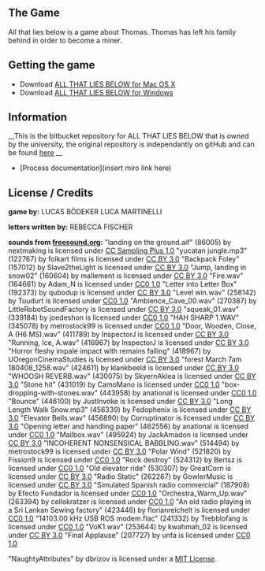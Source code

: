 ## The Game

All that lies below is a game about Thomas. Thomas has left his family behind in order to become a miner.

## Getting the game

* Download [ALL THAT LIES BELOW for Mac OS X](https://lucas-b.itch.io/mining-game)
* Download [ALL THAT LIES BELOW for Windows](https://lucas-b.itch.io/mining-game)

## Information

__This is the bitbucket repository for ALL THAT LIES BELOW that is owned by the university, the original repository is independantly on gitHub and can be found [here](https://github.com/LucxMangaJet/BAMiningPrototype) __
* [Process documentation](insert miro link here)

## License / Credits

__game by:__
LUCAS BÖDEKER
LUCA MARTINELLI

__letters written by:__
REBECCA FISCHER

__sounds from [freesound.org](https://freesound.org/):__
"landing on the ground.aif" (86005) by nextmaking is licensed under [CC Sampling Plus 1.0](https://creativecommons.org/licenses/sampling+/1.0/)
"yucatan jungle.mp3" (122767) by folkart films is licensed under [CC BY 3.0](https://creativecommons.org/licenses/by/3.0/)
"Backpack Foley" (157012) by Slave2theLight is licensed under [CC BY 3.0](https://creativecommons.org/licenses/by/3.0/)
"Jump, landing in snow02" (160604) by mallement is licensed under [CC BY 3.0](https://creativecommons.org/licenses/by/3.0/)
"Fire.wav" (164661) by Adam_N is licensed under [CC0 1.0](https://creativecommons.org/publicdomain/zero/1.0/)
"Letter into Letter Box" (192373) by qubodup is licensed under [CC BY 3.0](https://creativecommons.org/licenses/by/3.0/)
"Level win.wav" (258142) by Tuudurt is licensed under [CC0 1.0](https://creativecommons.org/publicdomain/zero/1.0/)
"Ambience_Cave_00.wav" (270387) by LittleRobotSoundFactory is licensed under [CC BY 3.0](https://creativecommons.org/licenses/by/3.0/)
"squeak_01.wav" (339184) by joedeshon is licensed under [CC0 1.0](https://creativecommons.org/publicdomain/zero/1.0/)
"HAH SHARP 1.WAV" (345078) by metrostock99 is licensed under [CC0 1.0](https://creativecommons.org/publicdomain/zero/1.0/)
"Door, Wooden, Close, A (H6 MS).wav" (411789) by InspectorJ is licensed under [CC BY 3.0](https://creativecommons.org/licenses/by/3.0/)
"Running, Ice, A.wav" (416967) by InspectorJ is licensed under [CC BY 3.0](https://creativecommons.org/licenses/by/3.0/)
"Horror fleshy impale impact with remains falling" (418967) by UOregonCinemaStudies is licensed under [CC BY 3.0](https://creativecommons.org/licenses/by/3.0/)
"forest March 7am 180408_1258.wav" (424611) by klankbeeld is licensed under [CC BY 3.0](https://creativecommons.org/licenses/by/3.0/)
"WHOOSH REVERB.wav" (430075) by SkyernAklea is licensed under [CC BY 3.0](https://creativecommons.org/licenses/by/3.0/)
"Stone hit" (431019) by CamoMano is licensed under [CC0 1.0](https://creativecommons.org/publicdomain/zero/1.0/)
"box-dropping-with-stones.wav" (443958) by anational is licensed under [CC0 1.0](https://creativecommons.org/publicdomain/zero/1.0/)
"Bounce" (446100) by JustInvoke is licensed under [CC BY 3.0](https://creativecommons.org/licenses/by/3.0/)
"Long Length Walk Snow.mp3" (456339) by Fedophenix is licensed under [CC BY 3.0](https://creativecommons.org/licenses/by/3.0/)
"Elevator Bells.wav" (456890) by Corruptinator is licensed under [CC BY 3.0](https://creativecommons.org/licenses/by/3.0/)
"Opening letter and handling paper" (462556) by anational is licensed under [CC0 1.0](https://creativecommons.org/publicdomain/zero/1.0/)
"Mailbox.wav" (495924) by JackAmadon is licensed under [CC BY 3.0](https://creativecommons.org/licenses/by/3.0/)
"INCOHERENT NONSENSICAL BABBLING.wav" (514494) by metrostock99 is licensed under [CC BY 3.0](https://creativecommons.org/licenses/by/3.0/)
"Polar Wind" (521820) by Fission9 is licensed under [CC0 1.0](https://creativecommons.org/publicdomain/zero/1.0/)
"Rock destroy" (524312) by Bertsz is licensed under [CC0 1.0](https://creativecommons.org/publicdomain/zero/1.0/)
"Old elevator ride" (530307) by GreatCorn is licensed under [CC BY 3.0](https://creativecommons.org/licenses/by/3.0/)
"Radio Static" (262267) by GowlerMusic  is licensed under [CC BY 3.0](https://creativecommons.org/licenses/by/3.0/)
"Simulated Spanish radio commercial" (187908) by Efecto Fundador is licensed under [CC0 1.0](https://creativecommons.org/publicdomain/zero/1.0/)
"Orchestra_Warm_Up.wav" (263394) by cellokratzer is licensed under [CC0 1.0](https://creativecommons.org/publicdomain/zero/1.0/)
"An old radio playing in a Sri Lankan Sewing factory" (423446) by florianreichelt is licensed under [CC0 1.0](https://creativecommons.org/publicdomain/zero/1.0/)
"14103.00 kHz USB ROS modem.flac" (241332) by Trebblofang is licensed under [CC0 1.0](https://creativecommons.org/publicdomain/zero/1.0/)
"VoK1.wav" (253644) by kwahmah_02 is licensed under [CC BY 3.0](https://creativecommons.org/licenses/by/3.0/)
"Final Applause" (207727) by unfa is licensed under [CC0 1.0](https://creativecommons.org/publicdomain/zero/1.0/)

"NaughtyAttributes" by dbrizov is licensed under a [MIT License](https://opensource.org/licenses/MIT).